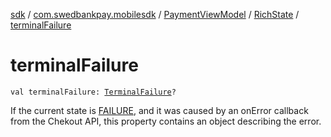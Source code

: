 [sdk](../../../index.md) / [com.swedbankpay.mobilesdk](../../index.md) / [PaymentViewModel](../index.md) / [RichState](index.md) / [terminalFailure](./terminal-failure.md)

# terminalFailure

`val terminalFailure: `[`TerminalFailure`](../../-terminal-failure/index.md)`?`

If the current state is [FAILURE](../-state/-f-a-i-l-u-r-e/index.md), and it was caused by an onError
callback from the Chekout API, this property contains an object describing the error.

